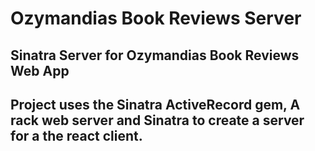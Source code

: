 # Ozymandias Book Reviews Server 

## Sinatra Server for Ozymandias Book Reviews Web App 

## Project uses the Sinatra ActiveRecord gem, A rack web server and Sinatra to create a server for a the react client.

<!-- Comment to check if branch has changed, ignore this  -->